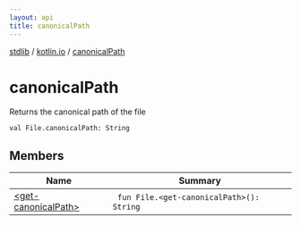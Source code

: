 ```yaml
---
layout: api
title: canonicalPath
---
```

[stdlib](../../index.html) / [kotlin.io](../index.html) / [canonicalPath](index.html)

# canonicalPath
Returns the canonical path of the file
```
val File.canonicalPath: String
```
## Members
| Name | Summary |
|------|---------|
|[&lt;get-canonicalPath&gt;](_get-canonicalPath_.html)|&nbsp;&nbsp;`fun File.<get-canonicalPath>(): String`<br>|

